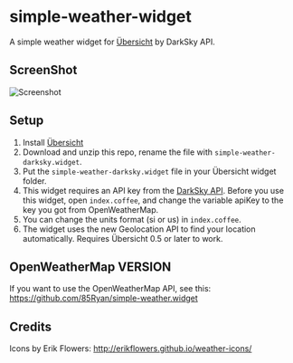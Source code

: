 # simple-weather-widget
A simple weather widget for [Übersicht](http://tracesof.net/uebersicht/) by DarkSky API.

## ScreenShot

![Screenshot](https://github.com/85Ryan/simple-weather-darksky.widget/blob/master/screenshot.png)

## Setup
1. Install [Übersicht](http://tracesof.net/uebersicht/)
2. Download and unzip this repo, rename the file with `simple-weather-darksky.widget`.
3. Put the `simple-weather-darksky.widget` file in your Übersicht widget folder.
4. This widget requires an API key from the [DarkSky API](https://darksky.net/dev). Before you use this widget, open `index.coffee`, and change the variable apiKey to the key you got from OpenWeatherMap.
5. You can change the units format (si or us) in `index.coffee`.
6. The widget uses the new Geolocation API to find your location automatically. Requires Übersicht 0.5 or later to work.

## OpenWeatherMap VERSION
If you want to use the OpenWeatherMap API, see this:
https://github.com/85Ryan/simple-weather.widget

## Credits
Icons by Erik Flowers: http://erikflowers.github.io/weather-icons/
